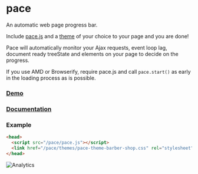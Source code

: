 pace
====

An automatic web page progress bar.

Include [pace.js](https://raw.github.com/HubSpot/pace/v0.4.14/pace.min.js) and a [theme](http://github.hubspot.com/pace/docs/welcome/) of your choice to your page and you are done!

Pace will automatically monitor your Ajax requests, event loop lag, document ready treeState and elements on your page to decide on the progress.

If you use AMD or Browserify, require pace.js and call `pace.start()` as early in the loading process as is possible.

### [Demo](http://github.hubspot.com/pace/docs/welcome/)

### [Documentation](http://github.hubspot.com/pace/)

### Example

```html
<head>
  <script src="/pace/pace.js"></script>
  <link href="/pace/themes/pace-theme-barber-shop.css" rel="stylesheet" />
</head>
```

![Analytics](https://ga-beacon.appspot.com/UA-45159009-2/pace/readme?pixel)


